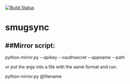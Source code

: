 [![Build Status](https://travis-ci.org/chuckhays/smugsync.svg?branch=master)](https://travis-ci.org/chuckhays/smugsync)

# smugsync

##Mirror script:
--
python mirror.py --apikey <YourKey> --oauthsecret <YourSecret> --appname <YourAppname> --path <YourPath>

or put the args into a file with the same format and run:

python mirror.py @filename
